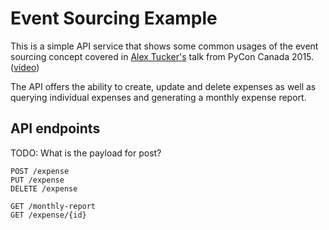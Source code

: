 # Event Sourcing Example

This is a simple API service that shows some common usages of the event sourcing concept covered in [Alex Tucker's](https://github.com/alextucker) talk from PyCon Canada 2015. ([video](https://2015.pycon.ca/en/schedule/39/))

The API offers the ability to create, update and delete expenses as well as querying individual expenses and generating a monthly expense report.

## API endpoints

TODO: What is the payload for post?

    POST /expense
    PUT /expense
    DELETE /expense

    GET /monthly-report
    GET /expense/{id}
